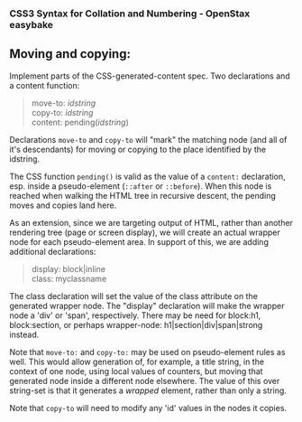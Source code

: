 ###  CSS3 Syntax for Collation and Numbering - OpenStax easybake ###

## Moving and copying:

Implement parts of the CSS-generated-content spec. Two declarations and
a content function:  

  >move-to: _idstring_  
  >copy-to: _idstring_  
  >content: pending(_idstring_)  

Declarations `move-to` and `copy-to`  will "mark" the  matching node (and all of it's
descendants) for moving or copying to the place identified by the idstring.

The CSS function `pending()` is valid as the value of a `content:`
declaration, esp. inside a pseudo-element (`::after` or `::before`). When this node
is reached when walking the HTML tree in recursive descent, the pending moves
and copies land here.

As an extension, since we are targeting output of HTML, rather than another
rendering tree (page or screen display), we will create an actual wrapper node
for each pseudo-element area. In support of this, we are adding additional
declarations:  
  >display: block|inline  
  >class: myclassname  

The class declaration will set the value of the class attribute on the generated
wrapper node. The "display" declaration will make the wrapper node a 'div' or 'span', respectively. There may be need for block:h1, block:section, or perhaps wrapper-node: h1|section|div|span|strong instead.

Note that `move-to:` and `copy-to:` may be used on pseudo-element rules as well.
This would allow generation of, for example, a title string, in the context of
one node, using local values of counters, but moving that generated node inside
a different node elsewhere. The value of this over string-set is that it
generates a _wrapped_ element, rather than only a string.

Note that `copy-to` will need to modify any 'id' values in the nodes it copies.
